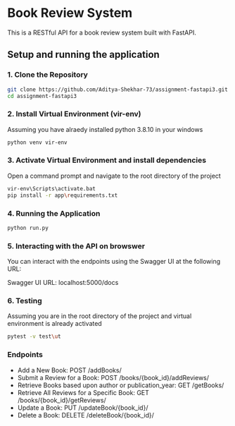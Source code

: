 # Book Review System

This is a RESTful API for a book review system built with FastAPI.

## Setup and running the application

### 1. Clone the Repository
```bash
git clone https://github.com/Aditya-Shekhar-73/assignment-fastapi3.git
cd assignment-fastapi3
```

### 2.  Install Virtual Environment (vir-env)
Assuming you have alraedy installed python 3.8.10 in your windows
```bash
python venv vir-env
```

### 3. Activate Virtual Environment and install dependencies
Open a command prompt and navigate to the root directory of the project
```bash
vir-env\Scripts\activate.bat
pip install -r app\requirements.txt
```

### 4. Running the Application
```bash
python run.py
```

### 5. Interacting with the API on browswer
You can interact with the endpoints using the Swagger UI at the following URL:

Swagger UI URL: localhost:5000/docs

### 6. Testing
Assuming you are in the root directory of the project and virtual environment is already activated
```bash
pytest -v test\ut
```

### Endpoints
- Add a New Book: POST /addBooks/
- Submit a Review for a Book: POST /books/{book_id}/addReviews/
- Retrieve Books based upon author or publication_year: GET /getBooks/
- Retrieve All Reviews for a Specific Book: GET /books/{book_id}/getReviews/
- Update a Book: PUT /updateBook/{book_id}/
- Delete a Book: DELETE /deleteBook/{book_id}/
